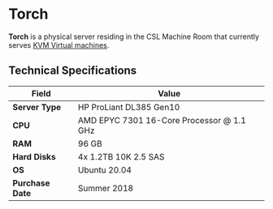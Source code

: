 # Torch

**Torch** is a physical server residing in the CSL Machine Room that currently serves [KVM Virtual machines](../../technologies/virtualization-stack/).

## Technical Specifications

| **Field**         | Value                                     |
| ----------------- | ----------------------------------------- |
| **Server Type**   | HP ProLiant DL385 Gen10                   |
| **CPU**           | AMD EPYC 7301 16-Core Processor @ 1.1 GHz |
| **RAM**           | 96 GB                                     |
| **Hard Disks**    | 4x 1.2TB 10K 2.5 SAS                      |
| **OS**            | Ubuntu 20.04                              |
| **Purchase Date** | Summer 2018                               |
